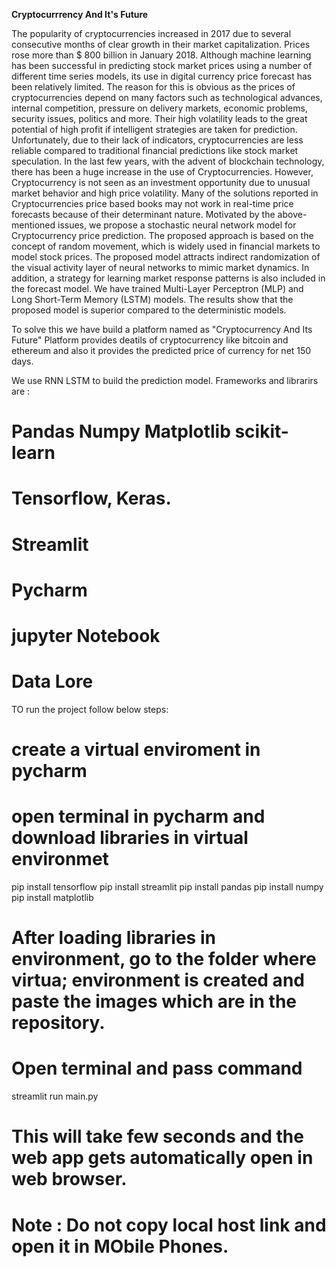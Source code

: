 **Cryptocurrrency And It's Future**

The popularity of cryptocurrencies increased in 2017 due to several consecutive months of clear growth in their market capitalization. Prices rose more than $ 800 billion in January 2018.
Although machine learning has been successful in predicting stock market prices using a number of different time series models, its use in digital currency price forecast has been relatively limited. The reason for this is obvious as the prices of cryptocurrencies depend on many factors such as technological advances, internal competition, pressure on delivery markets, economic problems, security issues, politics and more. Their high volatility leads to the great potential of high profit if intelligent strategies are taken for prediction. Unfortunately, due to their lack of indicators, cryptocurrencies are less reliable compared to traditional financial predictions like stock market speculation.
In the last few years, with the advent of blockchain technology, there has been a huge increase in the use of Cryptocurrencies. However, Cryptocurrency is not seen as an investment opportunity due to unusual market behavior and high price volatility. Many of the solutions reported in Cryptocurrencies price based books may not work in real-time price forecasts because of their determinant nature.
Motivated by the above-mentioned issues, we propose a stochastic neural network model for
Cryptocurrency price prediction. The proposed approach is based on the concept of random movement, which is widely used in financial markets to model stock prices. The proposed model attracts indirect randomization of the visual activity layer of neural networks to mimic market dynamics. In addition, a strategy for learning market response patterns is also included in the forecast model. We have trained Multi-Layer Perceptron (MLP) and Long Short-Term Memory (LSTM) models. The results show that the proposed model is superior compared to the deterministic models.

To solve this we have build a platform named as "Cryptocurrency And Its Future"
Platform provides deatils of cryptocurrency like bitcoin and ethereum and also it provides the predicted price of currency for net 150 days. 


We use RNN LSTM to build the prediction model.
Frameworks and librarirs are : 
# Pandas Numpy Matplotlib scikit-learn
# Tensorflow, Keras.
# Streamlit
# Pycharm
# jupyter Notebook
# Data Lore 

TO run the project follow below steps:
# create a virtual enviroment in pycharm
# open terminal in pycharm and download libraries in virtual environmet
pip install tensorflow 
pip install streamlit
pip install pandas 
pip install numpy
pip install matplotlib

# After loading libraries in environment, go to the folder where virtua; environment is created and paste the images which are in the repository.
# Open terminal and pass command 
streamlit run main.py
# This will take few seconds and the web app gets automatically open in web browser.
# Note : Do not copy local host link and open it in MObile Phones. 
